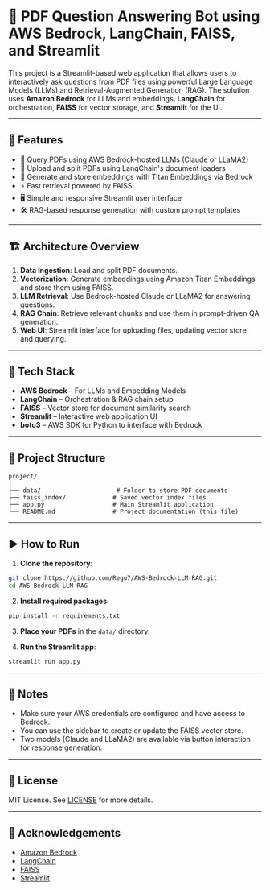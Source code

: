 
# 📄 PDF Question Answering Bot using AWS Bedrock, LangChain, FAISS, and Streamlit

This project is a Streamlit-based web application that allows users to interactively ask questions from PDF files using powerful Large Language Models (LLMs) and Retrieval-Augmented Generation (RAG). The solution uses **Amazon Bedrock** for LLMs and embeddings, **LangChain** for orchestration, **FAISS** for vector storage, and **Streamlit** for the UI.

---

## 🚀 Features

- 🧠 Query PDFs using AWS Bedrock-hosted LLMs (Claude or LLaMA2)
- 📄 Upload and split PDFs using LangChain's document loaders
- 🧩 Generate and store embeddings with Titan Embeddings via Bedrock
- ⚡ Fast retrieval powered by FAISS
- 🖥️ Simple and responsive Streamlit user interface
- 🛠️ RAG-based response generation with custom prompt templates

---

## 🏗️ Architecture Overview

1. **Data Ingestion**: Load and split PDF documents.
2. **Vectorization**: Generate embeddings using Amazon Titan Embeddings and store them using FAISS.
3. **LLM Retrieval**: Use Bedrock-hosted Claude or LLaMA2 for answering questions.
4. **RAG Chain**: Retrieve relevant chunks and use them in prompt-driven QA generation.
5. **Web UI**: Streamlit interface for uploading files, updating vector store, and querying.

---

## 🧰 Tech Stack

- **AWS Bedrock** – For LLMs and Embedding Models
- **LangChain** – Orchestration & RAG chain setup
- **FAISS** – Vector store for document similarity search
- **Streamlit** – Interactive web application UI
- **boto3** – AWS SDK for Python to interface with Bedrock

---

## 📂 Project Structure

```
project/
│
├── data/                     # Folder to store PDF documents
├── faiss_index/             # Saved vector index files
├── app.py                   # Main Streamlit application
└── README.md                # Project documentation (this file)
```

---

## ▶️ How to Run

1. **Clone the repository**:

```bash
git clone https://github.com/Regu7/AWS-Bedrock-LLM-RAG.git
cd AWS-Bedrock-LLM-RAG
```

2. **Install required packages**:

```bash
pip install -r requirements.txt
```

3. **Place your PDFs** in the `data/` directory.

4. **Run the Streamlit app**:

```bash
streamlit run app.py
```

---

## 📌 Notes

- Make sure your AWS credentials are configured and have access to Bedrock.
- You can use the sidebar to create or update the FAISS vector store.
- Two models (Claude and LLaMA2) are available via button interaction for response generation.

---

## 📜 License

MIT License. See [LICENSE](LICENSE) for more details.

---

## 🙌 Acknowledgements

- [Amazon Bedrock](https://aws.amazon.com/bedrock/)
- [LangChain](https://www.langchain.com/)
- [FAISS](https://github.com/facebookresearch/faiss)
- [Streamlit](https://streamlit.io/)
